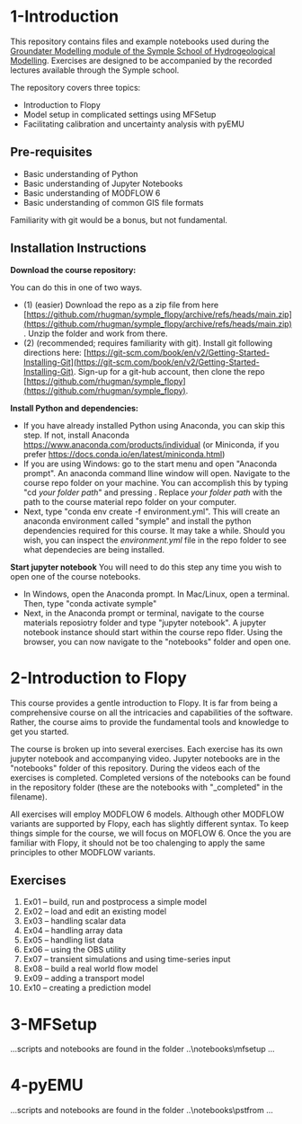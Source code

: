 # 1-Introduction

This repository contains files and example notebooks used during the [Groundater Modelling module of the Symple School of Hydrogeological Modelling](https://hydrosymple.com/en/programme/#module-3). Exercises are designed to be accompanied by the recorded lectures available through the Symple school. 

The repository covers three topics:
 - Introduction to Flopy
 - Model setup in complicated settings using MFSetup
 - Facilitating calibration and uncertainty analysis with pyEMU

## Pre-requisites
 - Basic understanding of Python 
 - Basic understanding of Jupyter Notebooks
 - Basic understanding of MODFLOW 6
 - Basic understanding of common GIS file formats

Familiarity with git would be a bonus, but not fundamental.

## Installation Instructions

**Download the course repository:**

You can do this in one of two ways. 
 - (1) (easier) Download the repo as a zip file from here [https://github.com/rhugman/symple_flopy/archive/refs/heads/main.zip](https://github.com/rhugman/symple_flopy/archive/refs/heads/main.zip). Unzip the folder and work from there.
 - (2) (recommended; requires familiarity with git). Install git following directions here: [https://git-scm.com/book/en/v2/Getting-Started-Installing-Git](https://git-scm.com/book/en/v2/Getting-Started-Installing-Git). Sign-up for a git-hub account, then clone the repo [https://github.com/rhugman/symple_flopy](https://github.com/rhugman/symple_flopy).

**Install Python and dependencies:**
 - If you have already installed Python using Anaconda, you can skip this step. If not, install Anaconda https://www.anaconda.com/products/individual (or Miniconda, if you prefer https://docs.conda.io/en/latest/miniconda.html)
 - If you are using Windows: go to the start menu and open "Anaconda prompt". An anaconda command lline window will open. Navigate to the course repo folder on your machine. You can accomplish this by typing "cd *your folder path*" and pressing <enter>. Replace *your folder path* with the  path to the course material repo folder on your computer.
 - Next, type "conda env create -f environment.yml". This will create an anaconda environment called "symple" and install the python dependencies required for this course. It may take a while. Should you wish, you can inspect the *environment.yml* file in the repo folder to see what dependecies are being installed.

**Start jupyter notebook**
You will need to do this step any time you wish to open one of the course notebooks.
 - In Windows, open the Anaconda prompt. In Mac/Linux, open a terminal. Then, type "conda activate symple"
 - Next, in the Anaconda prompt or terminal, navigate to the course materials reposiotry folder and type "jupyter notebook". A jupyter notebook instance should start within the course repo flder. Using the browser, you can now navigate to the "notebooks" folder and open one.
 
 
# 2-Introduction to Flopy

This course provides a gentle introduction to Flopy. It is far from being a comprehensive course on all the intricacies and capabilities of the software. Rather, 
the course aims to provide the fundamental tools and knowledge to get you started. 

The course is broken up into several exercises. Each exercise has its own jupyter notebook and accompanying video. Jupyter notebooks are in the "notebooks" folder of this repository. During the videos each of the exercises is completed. Completed versions of the notebooks can be found in the repository folder (these are the notebooks with "_completed" in the filename). 
 
All exercises will employ MODFLOW 6 models. Although other MODFLOW variants are supported by Flopy, each has slightly different syntax. 
To keep things simple for the course, we will focus on MOFLOW 6. Once the you are familiar with Flopy, it should not be too chalenging to apply the same principles to other MODFLOW variants.

## Exercises
1)	Ex01 – build, run and postprocess a simple model
2)	Ex02 – load and edit an existing model
3)	Ex03 – handling scalar data
4)	Ex04 – handling array data
5)	Ex05 – handling list data
6)	Ex06 – using the OBS utility
7)	Ex07 – transient simulations and using time-series input
8)	Ex08 – build a real world flow model
9)	Ex09 – adding a transport model
10)	Ex10 – creating a prediction model
 
# 3-MFSetup
 ...scripts and notebooks are found in the folder ..\notebooks\mfsetup
 ...
 
# 4-pyEMU
 ...scripts and notebooks are found in the folder ..\notebooks\pstfrom
 ...
